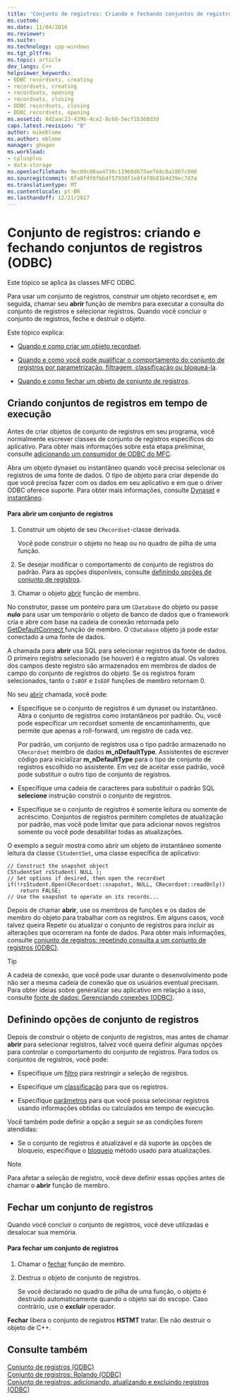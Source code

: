 ```yaml
---
title: 'Conjunto de registros: Criando e fechando conjuntos de registros (ODBC) | Microsoft Docs'
ms.custom: 
ms.date: 11/04/2016
ms.reviewer: 
ms.suite: 
ms.technology: cpp-windows
ms.tgt_pltfrm: 
ms.topic: article
dev_langs: C++
helpviewer_keywords:
- ODBC recordsets, creating
- recordsets, creating
- recordsets, opening
- recordsets, closing
- ODBC recordsets, closing
- ODBC recordsets, opening
ms.assetid: 8d2aac23-4396-4ce2-8c60-5ecf1b360d3d
caps.latest.revision: "8"
author: mikeblome
ms.author: mblome
manager: ghogen
ms.workload:
- cplusplus
- data-storage
ms.openlocfilehash: 9ec09c08aa4730c11960d675aef68c8a1007c900
ms.sourcegitcommit: 8fa8fdf0fbb4f57950f1e8f4f9b81b4d39ec7d7a
ms.translationtype: MT
ms.contentlocale: pt-BR
ms.lasthandoff: 12/21/2017
---
```

# <a name="recordset-creating-and-closing-recordsets-odbc"></a>Conjunto de registros: criando e fechando conjuntos de registros (ODBC)
Este tópico se aplica às classes MFC ODBC.  
  
 Para usar um conjunto de registros, construir um objeto recordset e, em seguida, chamar seu **abrir** função de membro para executar a consulta do conjunto de registros e selecionar registros. Quando você concluir o conjunto de registros, feche e destruir o objeto.  
  
 Este tópico explica:  
  
-   [Quando e como criar um objeto recordset](#_core_creating_recordsets_at_run_time).  
  
-   [Quando e como você pode qualificar o comportamento do conjunto de registros por parametrização, filtragem, classificação ou bloqueá-la](#_core_setting_recordset_options).  
  
-   [Quando e como fechar um objeto de conjunto de registros](#_core_closing_a_recordset).  
  
##  <a name="_core_creating_recordsets_at_run_time"></a>Criando conjuntos de registros em tempo de execução  
 Antes de criar objetos de conjunto de registros em seu programa, você normalmente escrever classes de conjunto de registros específicos do aplicativo. Para obter mais informações sobre esta etapa preliminar, consulte [adicionando um consumidor de ODBC do MFC](../../mfc/reference/adding-an-mfc-odbc-consumer.md).  
  
 Abra um objeto dynaset ou instantâneo quando você precisa selecionar os registros de uma fonte de dados. O tipo de objeto para criar depende do que você precisa fazer com os dados em seu aplicativo e em que o driver ODBC oferece suporte. Para obter mais informações, consulte [Dynaset](../../data/odbc/dynaset.md) e [instantâneo](../../data/odbc/snapshot.md).  
  
#### <a name="to-open-a-recordset"></a>Para abrir um conjunto de registros  
  
1.  Construir um objeto de seu `CRecordset`-classe derivada.  
  
     Você pode construir o objeto no heap ou no quadro de pilha de uma função.  
  
2.  Se desejar modificar o comportamento de conjunto de registros do padrão. Para as opções disponíveis, consulte [definindo opções de conjunto de registros](#_core_setting_recordset_options).  
  
3.  Chamar o objeto [abrir](../../mfc/reference/crecordset-class.md#open) função de membro.  
  
 No construtor, passe um ponteiro para um `CDatabase` do objeto ou passe **nulo** para usar um temporário o objeto de banco de dados que o framework cria e abre com base na cadeia de conexão retornada pelo [GetDefaultConnect ](../../mfc/reference/crecordset-class.md#getdefaultconnect) função de membro. O `CDatabase` objeto já pode estar conectado a uma fonte de dados.  
  
 A chamada para **abrir** usa SQL para selecionar registros da fonte de dados. O primeiro registro selecionado (se houver) é o registro atual. Os valores dos campos deste registro são armazenados em membros de dados de campo do conjunto de registros do objeto. Se os registros foram selecionados, tanto o `IsBOF` e `IsEOF` funções de membro retornam 0.  
  
 No seu [abrir](../../mfc/reference/crecordset-class.md#open) chamada, você pode:  
  
-   Especifique se o conjunto de registros é um dynaset ou instantâneo. Abra o conjunto de registros como instantâneos por padrão. Ou, você pode especificar um recordset somente de encaminhamento, que permite que apenas a roll-forward, um registro de cada vez.  
  
     Por padrão, um conjunto de registros usa o tipo padrão armazenado no `CRecordset` membro de dados **m_nDefaultType**. Assistentes de escrever código para inicializar **m_nDefaultType** para o tipo de conjunto de registros escolhido no assistente. Em vez de aceitar esse padrão, você pode substituir o outro tipo de conjunto de registros.  
  
-   Especifique uma cadeia de caracteres para substituir o padrão SQL **selecione** instrução constrói o conjunto de registros.  
  
-   Especifique se o conjunto de registros é somente leitura ou somente de acréscimo. Conjuntos de registros permitem completos de atualização por padrão, mas você pode limitar que para adicionar novos registros somente ou você pode desabilitar todas as atualizações.  
  
 O exemplo a seguir mostra como abrir um objeto de instantâneo somente leitura da classe `CStudentSet`, uma classe específica de aplicativo:  
  
```  
// Construct the snapshot object  
CStudentSet rsStudent( NULL );  
// Set options if desired, then open the recordset  
if(!rsStudent.Open(CRecordset::snapshot, NULL, CRecordset::readOnly))  
    return FALSE;  
// Use the snapshot to operate on its records...  
```  
  
 Depois de chamar **abrir**, use os membros de funções e os dados de membro do objeto para trabalhar com os registros. Em alguns casos, você talvez queira Repetir ou atualizar o conjunto de registros para incluir as alterações que ocorreram na fonte de dados. Para obter mais informações, consulte [conjunto de registros: repetindo consulta a um conjunto de registros (ODBC)](../../data/odbc/recordset-requerying-a-recordset-odbc.md).  
  
> [!TIP]
>  A cadeia de conexão, que você pode usar durante o desenvolvimento pode não ser a mesma cadeia de conexão que os usuários eventual precisam. Para obter ideias sobre generalizar seu aplicativo em relação a isso, consulte [fonte de dados: Gerenciando conexões (ODBC)](../../data/odbc/data-source-managing-connections-odbc.md).  
  
##  <a name="_core_setting_recordset_options"></a>Definindo opções de conjunto de registros  
 Depois de construir o objeto de conjunto de registros, mas antes de chamar **abrir** para selecionar registros, talvez você queira definir algumas opções para controlar o comportamento do conjunto de registros. Para todos os conjuntos de registros, você pode:  
  
-   Especifique um [filtro](../../data/odbc/recordset-filtering-records-odbc.md) para restringir a seleção de registros.  
  
-   Especifique um [classificação](../../data/odbc/recordset-sorting-records-odbc.md) para que os registros.  
  
-   Especifique [parâmetros](../../data/odbc/recordset-parameterizing-a-recordset-odbc.md) para que você possa selecionar registros usando informações obtidas ou calculados em tempo de execução.  
  
 Você também pode definir a opção a seguir se as condições forem atendidas:  
  
-   Se o conjunto de registros é atualizável e dá suporte às opções de bloqueio, especifique o [bloqueio](../../data/odbc/recordset-locking-records-odbc.md) método usado para atualizações.  
  
> [!NOTE]
>  Para afetar a seleção de registro, você deve definir essas opções antes de chamar o **abrir** função de membro.  
  
##  <a name="_core_closing_a_recordset"></a>Fechar um conjunto de registros  
 Quando você concluir o conjunto de registros, você deve utilizadas e desalocar sua memória.  
  
#### <a name="to-close-a-recordset"></a>Para fechar um conjunto de registros  
  
1.  Chamar o [fechar](../../mfc/reference/crecordset-class.md#close) função de membro.  
  
2.  Destrua o objeto de conjunto de registros.  
  
     Se você declarado no quadro de pilha de uma função, o objeto é destruído automaticamente quando o objeto sai do escopo. Caso contrário, use o **excluir** operador.  
  
 **Fechar** libera o conjunto de registros **HSTMT** tratar. Ele não destruir o objeto de C++.  
  
## <a name="see-also"></a>Consulte também  
 [Conjunto de registros (ODBC)](../../data/odbc/recordset-odbc.md)   
 [Conjunto de registros: Rolando (ODBC)](../../data/odbc/recordset-scrolling-odbc.md)   
 [Conjunto de registros: adicionando, atualizando e excluindo registros (ODBC)](../../data/odbc/recordset-adding-updating-and-deleting-records-odbc.md)